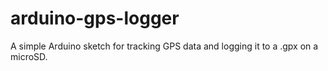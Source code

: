 arduino-gps-logger
==================

A simple Arduino sketch for tracking GPS data and logging it to a .gpx on a microSD.
